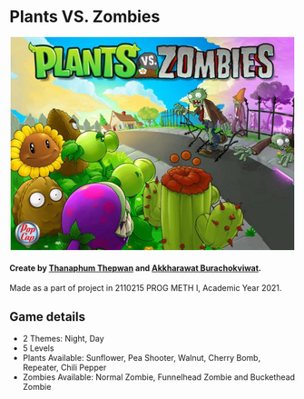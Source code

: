 <h1 align="left">Plants VS. Zombies</h1>
<p align="center">
  <img width="500" src="./assets/images/Plants-vs-Zombies.jpg">
</p>

#### Create by **[Thanaphum Thepwan](https://www.github.com/tnptw)** and **[Akkharawat Burachokviwat](https://www.github.com/EarthAkkharawat)**.

Made as a part of project in 2110215 PROG METH I, Academic Year 2021.

## Game details
- 2 Themes: Night, Day
- 5 Levels
- Plants Available: Sunflower, Pea Shooter, Walnut, Cherry Bomb, Repeater, Chili Pepper
- Zombies Available: Normal Zombie, Funnelhead Zombie and Buckethead Zombie
